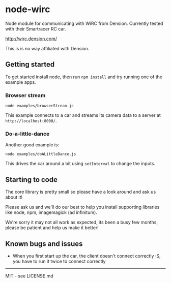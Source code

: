 node-wirc
=========

Node module for communicating with WiRC from Dension. Currently tested with their Smartracer RC car.

http://wirc.dension.com/

This is is no way affiliated with Dension.

## Getting started

To get started install node, then run `npm install` and try running one of the example apps.

### Browser stream

    node examples/browserStream.js

This example connects to a car and streams its camera data to a server at `http://localhost:8000/`.

### Do-a-little-dance

Another good example is:

    node examples/doALittleDance.js

This drives the car around a bit using `setInterval` to change the inputs.

## Starting to code

The core library is pretty small so please have a look around and ask us about it!

Please ask us and we'll do our best to help you install supporting libraries like node, npm, imagemagick (ad infinitum).

We're sorry it may not all work as expected, its been a busy few months, please be patient and help us make it better!

## Known bugs and issues

- When you first start up the car, the client doesn't connect correctly :S, you have to run it twice to connect correctly

-----------

MIT - see LICENSE.md

